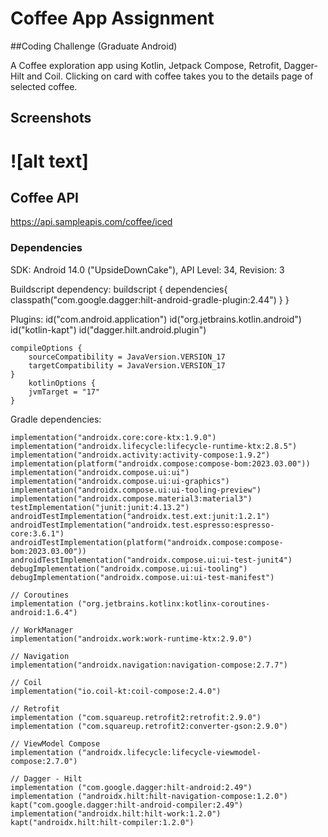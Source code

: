 # Coffee App Assignment
##Coding Challenge (Graduate Android)

A Coffee exploration app using Kotlin, Jetpack Compose, Retrofit, Dagger-Hilt and Coil. Clicking on card with coffee takes you to the details page of selected coffee.

## Screenshots

![alt text]
=======


## Coffee API
https://api.sampleapis.com/coffee/iced

### Dependencies

SDK:
Android 14.0 ("UpsideDownCake"), API Level: 34, Revision: 3

Buildscript dependency:
buildscript {
    dependencies{
        classpath("com.google.dagger:hilt-android-gradle-plugin:2.44")
    }
}

Plugins:
id("com.android.application")
    id("org.jetbrains.kotlin.android")
    id("kotlin-kapt")
    id("dagger.hilt.android.plugin")
    
    compileOptions {
        sourceCompatibility = JavaVersion.VERSION_17
        targetCompatibility = JavaVersion.VERSION_17
    }
        kotlinOptions {
        jvmTarget = "17"
    }
    
    
Gradle dependencies:

    implementation("androidx.core:core-ktx:1.9.0")
    implementation("androidx.lifecycle:lifecycle-runtime-ktx:2.8.5")
    implementation("androidx.activity:activity-compose:1.9.2")
    implementation(platform("androidx.compose:compose-bom:2023.03.00"))
    implementation("androidx.compose.ui:ui")
    implementation("androidx.compose.ui:ui-graphics")
    implementation("androidx.compose.ui:ui-tooling-preview")
    implementation("androidx.compose.material3:material3")
    testImplementation("junit:junit:4.13.2")
    androidTestImplementation("androidx.test.ext:junit:1.2.1")
    androidTestImplementation("androidx.test.espresso:espresso-core:3.6.1")
    androidTestImplementation(platform("androidx.compose:compose-bom:2023.03.00"))
    androidTestImplementation("androidx.compose.ui:ui-test-junit4")
    debugImplementation("androidx.compose.ui:ui-tooling")
    debugImplementation("androidx.compose.ui:ui-test-manifest")

    // Coroutines
    implementation ("org.jetbrains.kotlinx:kotlinx-coroutines-android:1.6.4")

    // WorkManager
    implementation("androidx.work:work-runtime-ktx:2.9.0")

    // Navigation
    implementation("androidx.navigation:navigation-compose:2.7.7")

    // Coil
    implementation("io.coil-kt:coil-compose:2.4.0")

    // Retrofit
    implementation ("com.squareup.retrofit2:retrofit:2.9.0")
    implementation ("com.squareup.retrofit2:converter-gson:2.9.0")

    // ViewModel Compose
    implementation ("androidx.lifecycle:lifecycle-viewmodel-compose:2.7.0")

    // Dagger - Hilt
    implementation ("com.google.dagger:hilt-android:2.49")
    implementation ("androidx.hilt:hilt-navigation-compose:1.2.0")
    kapt("com.google.dagger:hilt-android-compiler:2.49")
    implementation("androidx.hilt:hilt-work:1.2.0")
    kapt("androidx.hilt:hilt-compiler:1.2.0")
